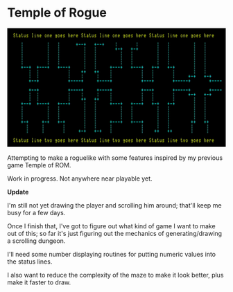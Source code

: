 Temple of Rogue
==========

![](images/screenshot.jpg)

Attempting to make a roguelike with some features inspired by my previous game Temple of ROM.

Work in progress.  Not anywhere near playable yet.

**Update**

I'm still not yet drawing the player and scrolling him around; that'll keep me busy for a few days.

Once I finish that, I've got to figure out what kind of game I want to make out of this; so far it's just figuring out the mechanics of generating/drawing a scrolling dungeon.

I'll need some number displaying routines for putting numeric values into the status lines.

I also want to reduce the complexity of the maze to make it look better, plus make it faster to draw.
